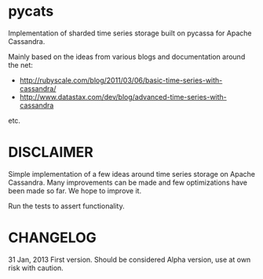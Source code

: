 pycats
======

Implementation of sharded time series storage built on pycassa for Apache Cassandra.

Mainly based on the ideas from various blogs and documentation around the net:
 - http://rubyscale.com/blog/2011/03/06/basic-time-series-with-cassandra/
 - http://www.datastax.com/dev/blog/advanced-time-series-with-cassandra

 etc.

DISCLAIMER
==========
Simple implementation of a few ideas around time series storage on Apache Cassandra. Many improvements
can be made and few optimizations have been made so far. We hope to improve it.

Run the tests to assert functionality.


CHANGELOG
=========

31 Jan, 2013
First version. Should be considered Alpha version, use at own risk with caution.
